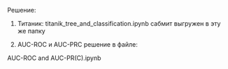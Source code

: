 Решение:

1) Титаник:
titanik_tree_and_classification.ipynb
сабмит выгружен в эту же папку

2) AUC-ROC и AUC-PRC решение в файле:

AUC-ROC and AUC-PR(C).ipynb
